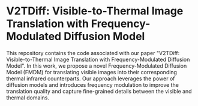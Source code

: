 # V2TDiff: Visible-to-Thermal Image Translation with Frequency-Modulated Diffusion Model
This repository contains the code associated with our paper "V2TDiff: Visible-to-Thermal Image Translation with Frequency-Modulated Diffusion Model". In this work, we propose a novel Frequency-Modulated Diffusion Model (FMDM) for translating visible images into their corresponding thermal infrared counterparts. Our approach leverages the power of diffusion models and introduces frequency modulation to improve the translation quality and capture fine-grained details between the visible and thermal domains.
